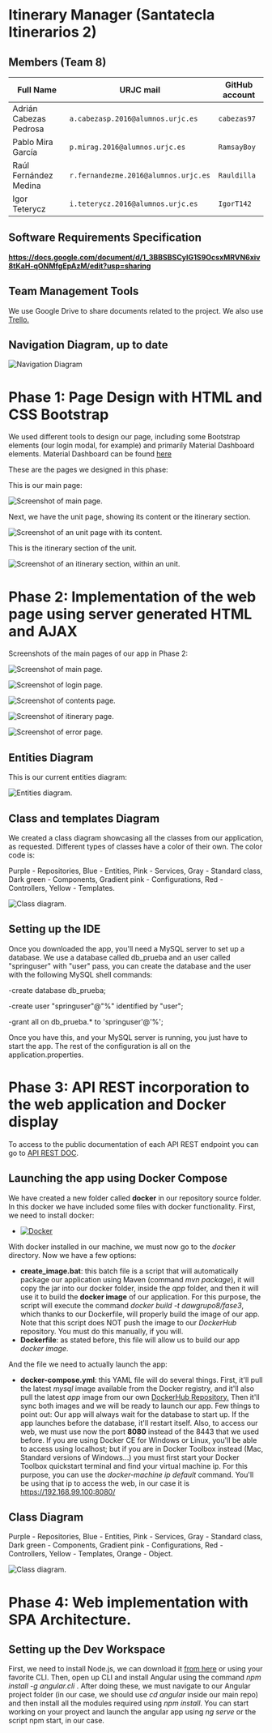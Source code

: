 # Itinerary Manager (Santatecla Itinerarios 2)

## Members (Team 8)
|Full Name             | URJC mail                         | GitHub account                       |
|----------------|-------------------------------|-----------------------------|
| Adrián Cabezas Pedrosa | `a.cabezasp.2016@alumnos.urjc.es`| `cabezas97`          |
| Pablo Mira García | `p.mirag.2016@alumnos.urjc.es`|   `RamsayBoy`       |
| Raúl Fernández Medina| `r.fernandezme.2016@alumnos.urjc.es`|`Rauldilla` |
| Igor Teterycz | `i.teterycz.2016@alumnos.urjc.es`| `IgorT142`|

## Software Requirements Specification
**https://docs.google.com/document/d/1_3BBSBSCyIG1S9OcsxMRVN6xiv8tKaH-qONMfgEpAzM/edit?usp=sharing**

## Team Management Tools
We use Google Drive to share documents related to the project.
We also use [Trello.](https://trello.com/b/6ClCgEkx/itinerary-manager-daw)

## Navigation Diagram, up to date



![](https://github.com/CodeURJC-DAW-2018-19/santatecla-itinerarios-2/blob/master/Screenshots/navphase2.png "Navigation Diagram")



# Phase 1: Page Design with HTML and CSS Bootstrap

We used different tools to design our page, including some Bootstrap elements (our login modal, for example) and primarily Material Dashboard elements. Material Dashboard can be found [here](https://www.creative-tim.com/product/material-dashboard)

These are the pages we designed in this phase: 

This is our main page:

![Screenshot of main page.](https://github.com/CodeURJC-DAW-2018-19/santatecla-itinerarios-2/blob/master/Screenshots/Captura.PNG "Screenshot of main page")

Next, we have the unit page, showing its content or the itinerary section.

![Screenshot of an unit page with its content.](https://github.com/CodeURJC-DAW-2018-19/santatecla-itinerarios-2/blob/master/Screenshots/Captura2.PNG "Screenshot of an unit page with its content")

This is the itinerary section of the unit.

![Screenshot of an itinerary section, within an unit.](https://github.com/CodeURJC-DAW-2018-19/santatecla-itinerarios-2/blob/master/Screenshots/Captura3.PNG "Screenshot of an itinerary section, within an unit")

# Phase 2: Implementation of the web page using server generated HTML and AJAX

Screenshots of the main pages of our app in Phase 2:

![Screenshot of main page.](https://github.com/CodeURJC-DAW-2018-19/santatecla-itinerarios-2/blob/master/Screenshots/fase2units.png "Screenshot of main page")

![Screenshot of login page.](https://github.com/CodeURJC-DAW-2018-19/santatecla-itinerarios-2/blob/master/Screenshots/fase2login.png "Screenshot of login form")


![Screenshot of contents page.](https://github.com/CodeURJC-DAW-2018-19/santatecla-itinerarios-2/blob/master/Screenshots/fase2fichas.png "Screenshot of contents page")

![Screenshot of itinerary page.](https://github.com/CodeURJC-DAW-2018-19/santatecla-itinerarios-2/blob/master/Screenshots/fase2itinerarios.png "Screenshot of itinerary page")

![Screenshot of error page.](https://github.com/CodeURJC-DAW-2018-19/santatecla-itinerarios-2/blob/master/Screenshots/fase2error.png "Screenshot of error page")


## Entities Diagram

This is our current entities diagram:

![Entities diagram.](https://github.com/CodeURJC-DAW-2018-19/santatecla-itinerarios-2/blob/master/Screenshots/entities.png "Entities diagram")
## Class and templates Diagram

We created a class diagram showcasing all the classes from our application, as requested. Different types of classes have a color of their own. The color code is:

Purple - Repositories,
Blue - Entities,
Pink - Services,
Gray - Standard class,
Dark green - Components,
Gradient pink - Configurations,
Red - Controllers,
Yellow - Templates.


![Class diagram.](https://github.com/CodeURJC-DAW-2018-19/santatecla-itinerarios-2/blob/master/Screenshots/classdiag.png "Class diagram")

## Setting up the IDE
Once you downloaded the app, you'll need a MySQL server to set up a database.
We use a database called db_prueba and an user called "springuser" with "user" pass, you can create the database and the user with the following MySQL shell commands:

  -create database db_prueba;
  
  -create user "springuser"@"%" identified by "user";
  
  -grant all on db_prueba.* to 'springuser'@'%';
  
Once you have this, and your MySQL server is running, you just have to start the app. 
The rest of the configuration is all on the application.properties.

# Phase 3: API REST incorporation to the web application and Docker display
To access to the public documentation of each API REST endpoint you can go to [API REST DOC](https://github.com/CodeURJC-DAW-2018-19/santatecla-itinerarios-2/blob/master/API_REST_DOC.md).


## Launching the app using Docker Compose
We have created a new folder called **docker** in our repository source folder. In this docker we have included some files with docker functionality. First, we need to install docker:

* [![Docker](https://img.shields.io/badge/Install-Docker-blue.svg)](https://www.docker.com/)

With docker installed in our machine, we must now go to the *docker* directory. Now we have a few options:

* **create_image.bat**: this batch file is a script that will automatically package our application using Maven (command *mvn package*), it will copy the jar into our docker folder, inside the *app* folder, and then it will use it to build the **docker image** of our application. For this purpose, the script will execute the command *docker build -t dawgrupo8/fase3*, which thanks to our Dockerfile, will properly build the image of our app. Note that this script does NOT push the image to our *DockerHub* repository. You must do this manually, if you will.
* **Dockerfile**: as stated before, this file will allow us to build our app *docker image*.

And the file we need to actually launch the app:
* **docker-compose.yml**: this YAML file will do several things. First, it'll pull the latest *mysql* image available from the Docker registry, and it'll also pull the latest *app* image from our own 
[DockerHub Repository.](https://cloud.docker.com/repository/docker/dawgrupo8/fase3)
Then it'll sync both images and we will be ready to launch our app. Few things to point out: Our app will always wait for the database to start up. If the app launches before the database, it'll restart itself. Also, to access our web, we must use now the port **8080** instead of the 8443 that we used before. If you are using Docker CE for Windows or Linux, you'll be able to access using localhost; but if you are in Docker Toolbox instead (Mac, Standard versions of Windows...) you must first start your Docker Toolbox quickstart terminal and find your virtual machine ip. For this purpose, you can use the *docker-machine ip default* command. You'll be using that ip to access the web, in our case it is https://192.168.99.100:8080/

## Class Diagram

Purple - Repositories,
Blue - Entities,
Pink - Services,
Gray - Standard class,
Dark green - Components,
Gradient pink - Configurations,
Red - Controllers,
Yellow - Templates,
Orange - Object.

![Class diagram.](https://github.com/CodeURJC-DAW-2018-19/santatecla-itinerarios-2/blob/master/Screenshots/classdiagPhase3.png "Class diagram")


# Phase 4: Web implementation with SPA Architecture.

## Setting up the Dev Workspace

First, we need to install Node.js, we can download it [from here](https://nodejs.org/es/download/) or using your favorite CLI.
Then, open up CLI and install Angular using the command *npm install -g angular.cli* .
After doing these, we must navigate to our Angular project folder (in our case, we should use *cd angular* inside our main repo) and then install all the modules required using *npm install*. You can start working on your proyect and launch the angular app using *ng serve* or the script npm start, in our case.